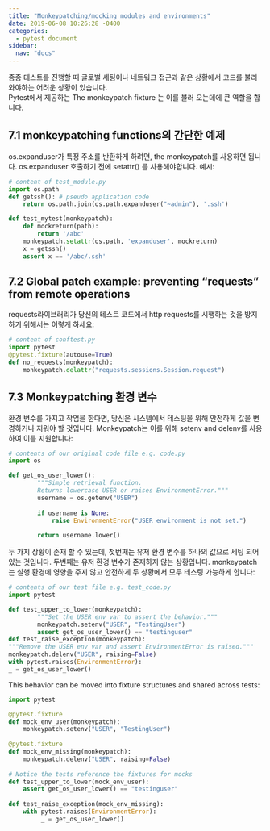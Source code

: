 ```yaml
---
title: "Monkeypatching/mocking modules and environments"
date: 2019-06-08 10:26:28 -0400
categories:
  - pytest document
sidebar:
  nav: "docs"
---
```


종종 테스트를 진행할 때 글로벌 세팅이나 네트워크 접근과 같은 상황에서 코드를 불러 와야하는 어려운 상황이 있습니다.<br>
Pytest에서 제공하는 The monkeypatch fixture 는 이를 불러 오는데에 큰 역할을 합니다.


## 7.1 monkeypatching functions의 간단한 예제
os.expanduser가 특정 주소를 반환하게 하려면, the monkeypatch를 사용하면 됩니다.
os.expanduser 호출하기 전에 setattr() 를 사용해야합니다.
예시:

```python
# content of test_module.py
import os.path
def getssh(): # pseudo application code
    return os.path.join(os.path.expanduser("~admin"), '.ssh')

def test_mytest(monkeypatch):
    def mockreturn(path):
        return '/abc'
    monkeypatch.setattr(os.path, 'expanduser', mockreturn)
    x = getssh()
    assert x == '/abc/.ssh'
```



## 7.2 Global patch example: preventing “requests” from remote operations
requests라이브러리가 당신의 테스트 코드에서 http requests를 시행하는 것을 방지하기 위해서는 이렇게 하세요:
```python
# content of conftest.py
import pytest
@pytest.fixture(autouse=True)
def no_requests(monkeypatch):
    monkeypatch.delattr("requests.sessions.Session.request")
```


## 7.3 Monkeypatching 환경 변수
환경 변수를 가지고 작업을 한다면, 당신은 시스템에서 테스팅을 위해 안전하게 값을 변경하거나 지워야 할 것입니다. Monkeypatch는 이를 위해 setenv and delenv를 사용하여 이를 지원합니다:

```python
# contents of our original code file e.g. code.py
import os

def get_os_user_lower():
        """Simple retrieval function.
        Returns lowercase USER or raises EnvironmentError."""
        username = os.getenv("USER")
       
        if username is None:
            raise EnvironmentError("USER environment is not set.")
        
        return username.lower()
```


두 가지 상황이 존재 할 수 있는데, 첫번째는 유저 환경 변수를 하나의 값으로 세팅 되어 있는 것입니다. 두번째는 유저 환경 변수가 존재하지 않는 상황입니다. monkeypatch는 실행 환경에 영향을 주지 않고 안전하게 두 상황에서 모두 테스팅 가능하게 합니다:
```python
# contents of our test file e.g. test_code.py
import pytest

def test_upper_to_lower(monkeypatch):
        """Set the USER env var to assert the behavior."""
        monkeypatch.setenv("USER", "TestingUser")
        assert get_os_user_lower() == "testinguser"
def test_raise_exception(monkeypatch):
"""Remove the USER env var and assert EnvironmentError is raised."""
monkeypatch.delenv("USER", raising=False)
with pytest.raises(EnvironmentError):
_ = get_os_user_lower()
```


This behavior can be moved into fixture structures and shared across tests:
```python
import pytest

@pytest.fixture
def mock_env_user(monkeypatch):
    monkeypatch.setenv("USER", "TestingUser")
    
@pytest.fixture
def mock_env_missing(monkeypatch):
    monkeypatch.delenv("USER", raising=False)
    
# Notice the tests reference the fixtures for mocks
def test_upper_to_lower(mock_env_user):
    assert get_os_user_lower() == "testinguser"
    
def test_raise_exception(mock_env_missing):
    with pytest.raises(EnvironmentError):
         _ = get_os_user_lower()
```
